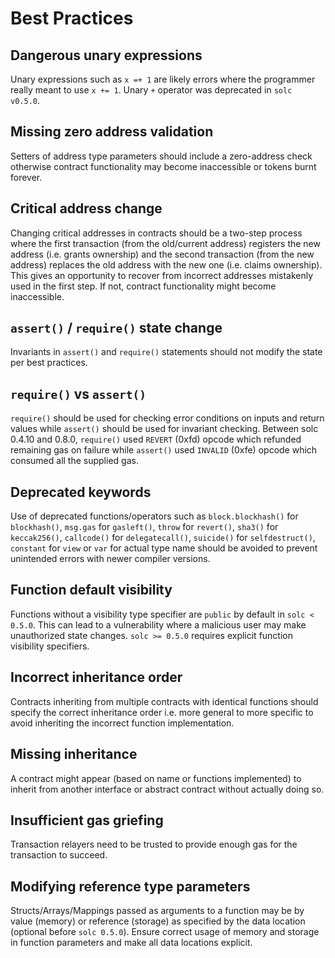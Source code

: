 # Best Practices

## Dangerous unary expressions

Unary expressions such as `x =+ 1` are likely errors where the programmer really meant to use `x += 1`. Unary `+` operator was deprecated in `solc v0.5.0`.

## Missing zero address validation

Setters of address type parameters should include a zero-address check otherwise contract functionality may become inaccessible or tokens burnt forever.

## Critical address change

Changing critical addresses in contracts should be a two-step process where the first transaction (from the old/current address) registers the new address (i.e. grants ownership) and the second transaction (from the new address) replaces the old address with the new one (i.e. claims ownership). This gives an opportunity to recover from incorrect addresses mistakenly used in the first step. If not, contract functionality might become inaccessible.

## `assert()` / `require()` state change

Invariants in `assert()` and `require()` statements should not modify the state per best practices.

## `require()` vs `assert()`

`require()` should be used for checking error conditions on inputs and return values while `assert()` should be used for invariant checking. Between solc 0.4.10 and 0.8.0, `require()` used `REVERT` (0xfd) opcode which refunded remaining gas on failure while `assert()` used `INVALID` (0xfe) opcode which consumed all the supplied gas.

## Deprecated keywords

Use of deprecated functions/operators such as `block.blockhash()` for `blockhash()`, `msg.gas` for `gasleft()`, `throw` for `revert()`, `sha3()` for `keccak256()`, `callcode()` for `delegatecall()`, `suicide()` for `selfdestruct()`, `constant` for `view` or `var` for actual type name should be avoided to prevent unintended errors with newer compiler versions.

## Function default visibility

Functions without a visibility type specifier are `public` by default in `solc < 0.5.0`. This can lead to a vulnerability where a malicious user may make unauthorized state changes. `solc >= 0.5.0` requires explicit function visibility specifiers.

## Incorrect inheritance order

Contracts inheriting from multiple contracts with identical functions should specify the correct inheritance order i.e. more general to more specific to avoid inheriting the incorrect function implementation.

## Missing inheritance

A contract might appear (based on name or functions implemented) to inherit from another interface or abstract contract without actually doing so.

## Insufficient gas griefing

Transaction relayers need to be trusted to provide enough gas for the transaction to succeed.

## Modifying reference type parameters

Structs/Arrays/Mappings passed as arguments to a function may be by value (memory) or reference (storage) as specified by the data location (optional before `solc 0.5.0`). Ensure correct usage of memory and storage in function parameters and make all data locations explicit.
